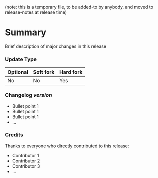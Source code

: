 (note: this is a temporary file, to be added-to by anybody, and moved to release-notes at release time)

# Summary
Brief description of major changes in this release

### Update Type

Optional | Soft fork | Hard fork
---------|-----------|----------
No       | No        | Yes

### Changelog *version*

* Bullet point 1
* Bullet point 1
* Bullet point 1
* ...

### Credits

Thanks to everyone who directly contributed to this release:

* Contributor 1
* Contributor 2
* Contributor 3
* ...
